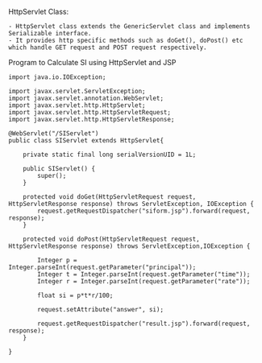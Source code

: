 HttpServlet Class:

	- HttpServlet class extends the GenericServlet class and implements Serializable interface.
	- It provides http specific methods such as doGet(), doPost() etc which handle GET request and POST request respectively.

Program to Calculate SI using HttpServlet and JSP

	import java.io.IOException;

	import javax.servlet.ServletException;
	import javax.servlet.annotation.WebServlet;
	import javax.servlet.http.HttpServlet;
	import javax.servlet.http.HttpServletRequest;
	import javax.servlet.http.HttpServletResponse;

	@WebServlet("/SIServlet")
	public class SIServlet extends HttpServlet{

		private static final long serialVersionUID = 1L;
		
		public SIServlet() {
			super();
		}
		
		protected void doGet(HttpServletRequest request, HttpServletResponse response) throws ServletException, IOException {
			request.getRequestDispatcher("siform.jsp").forward(request, response);
		}
		
		protected void doPost(HttpServletRequest request, HttpServletResponse response) throws ServletException,IOException {
			
			Integer p = Integer.parseInt(request.getParameter("principal"));
			Integer t = Integer.parseInt(request.getParameter("time"));
			Integer r = Integer.parseInt(request.getParameter("rate"));
			
			float si = p*t*r/100;
			
			request.setAttribute("answer", si);
			
			request.getRequestDispatcher("result.jsp").forward(request, response);
		}

	}
